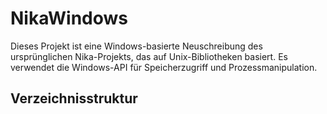 # NikaWindows

Dieses Projekt ist eine Windows-basierte Neuschreibung des ursprünglichen Nika-Projekts, das auf Unix-Bibliotheken basiert. Es verwendet die Windows-API für Speicherzugriff und Prozessmanipulation.

## Verzeichnisstruktur

